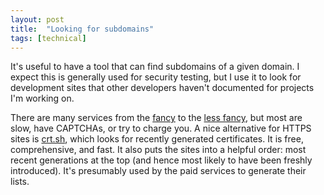 ```yaml
---
layout: post
title:  "Looking for subdomains"
tags: [technical]
---
```


It's useful to have a tool that can find subdomains of a given domain. I expect this is generally used for security testing, but I use it to look for development sites that other developers haven't documented for projects I'm working on.

There are many services from the [fancy](https://subdomains.whoisxmlapi.com/) to the [less fancy](https://suip.biz/?act=subfinder), but most are slow, have CAPTCHAs, or try to charge you. A nice alternative for HTTPS sites is [crt.sh](https://crt.sh/), which looks for recently generated certificates. It is free, comprehensive, and fast. It also puts the sites into a helpful order: most recent generations at the top (and hence most likely to have been freshly introduced). It's presumably used by the paid services to generate their lists.
